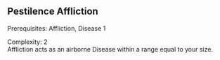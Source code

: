## Pestilence Affliction

Prerequisites: Affliction, Disease 1

Complexity: 2  
Affliction acts as an airborne Disease within a range equal to your size.